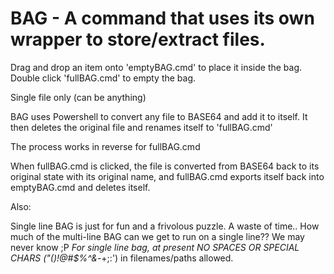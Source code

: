 # BAG - A command that uses its own wrapper to store/extract files.



Drag and drop an item onto 'emptyBAG.cmd' to place it inside the bag. Double click 'fullBAG.cmd' to empty the bag.

Single file only (can be anything)

BAG uses Powershell to convert any file to BASE64 and add it to itself. It then deletes the original file and renames itself to 'fullBAG.cmd'

The process works in reverse for fullBAG.cmd 

When fullBAG.cmd is clicked, the file is converted from BASE64 back to its original state with its original name, and fullBAG.cmd
exports itself back into emptyBAG.cmd and deletes itself.

Also:

Single line BAG is just for fun and a frivolous puzzle. A waste of time.. How much of the multi-line BAG can we get to run on a single line?? We may never know ;P
*For single line bag, at present NO SPACES OR SPECIAL CHARS ("()!@#$%^&*-+;:') in filenames/paths allowed.
